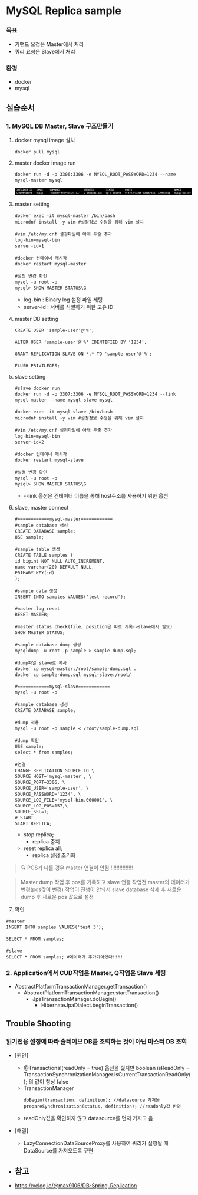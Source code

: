 # MySQL Replica sample
### 목표
- 커맨드 요청은 Master에서 처리
- 쿼리 요청은 Slave에서 처리
### 환경
- docker
- mysql

## 실습순서

### 1. MySQL DB Master, Slave 구조만들기
1. docker mysql image 설치
   ```
   docker pull mysql
   ```
2. master docker image run
   ```
   docker run -d -p 3306:3306 -e MYSQL_ROOT_PASSWORD=1234 --name mysql-master mysql
   ```
   ![docker-ps-master](docs/docker-ps-master.png)
3. master setting
   ```shell
   docker exec -it mysql-master /bin/bash
   microdnf install -y vim #설정정보 수정을 위해 vim 설치
    
   #vim /etc/my.cnf 설정파일에 아래 두줄 추가
   log-bin=mysql-bin
   server-id=1   
   
   #docker 컨테이너 재시작
   docker restart mysql-master
   
   #설정 변경 확인
   mysql -u root -p
   mysql> SHOW MASTER STATUS\G
   ```
    - log-bin : Binary log 설정 파일 세팅
    - server-id : 서버를 식별하기 위한 고유 ID

4. master DB setting
   ```shell
   CREATE USER 'sample-user'@'%';
  
   ALTER USER 'sample-user'@'%' IDENTIFIED BY '1234';
   
   GRANT REPLICATION SLAVE ON *.* TO 'sample-user'@'%';
   
   FLUSH PRIVILEGES;
   ```
5. slave setting
   ```shell
   #slave docker run
   docker run -d -p 3307:3306 -e MYSQL_ROOT_PASSWORD=1234 --link mysql-master --name mysql-slave mysql
   
   docker exec -it mysql-slave /bin/bash
   microdnf install -y vim #설정정보 수정을 위해 vim 설치
    
   #vim /etc/my.cnf 설정파일에 아래 두줄 추가
   log-bin=mysql-bin
   server-id=2   
   
   #docker 컨테이너 재시작
   docker restart mysql-slave
   
   #설정 변경 확인
   mysql -u root -p
   mysql> SHOW MASTER STATUS\G
   ```
    - --link 옵션은 컨테이너 이름을 통해 host주소를 사용하기 위한 옵션
6. slave, master connect
   ```shell
   #============mysql-master============
   #sample database 생성
   CREATE DATABASE sample;
   USE sample;
   
   #sample table 생성
   CREATE TABLE samples (
   id bigint NOT NULL AUTO_INCREMENT,
   name varchar(20) DEFAULT NULL,
   PRIMARY KEY(id)
   );
   
   #sample data 생성
   INSERT INTO samples VALUES('test record');
   
   #master log reset
   RESET MASTER;
   
   #master status check(file, position은 따로 기록->slave에서 필요)
   SHOW MASTER STATUS;
   
   #sample database dump 생성
   mysqldump -u root -p sample > sample-dump.sql;
   
   #dump파일 slave로 복사
   docker cp mysql-master:/root/sample-dump.sql . 
   docker cp sample-dump.sql mysql-slave:/root/
   
   #============mysql-slave============
   mysql -u root -p
   
   #sample database 생성
   CREATE DATABASE sample;
   
   #dump 적용
   mysql -u root -p sample < /root/sample-dump.sql
   
   #dump 확인
   USE sample;
   select * from samples;
   
   #연결
   CHANGE REPLICATION SOURCE TO \
   SOURCE_HOST='mysql-master', \
   SOURCE_PORT=3306, \
   SOURCE_USER='sample-user', \
   SOURCE_PASSWORD='1234', \
   SOURCE_LOG_FILE='mysql-bin.000001', \
   SOURCE_LOG_POS=157,\
   SOURCE_SSL=1;
   # START
   START REPLICA;
   ```
    - stop replica;
        - replica 중지
    - reset replica all;
        - replica 설정 초기화

> 🔍 POS가 다를 경우 master 연결이 안됨 !!!!!!!!!!!!!!!

> Master dump 작업 후 pos를 기록하고 slave 연결 작업전 master의 데이터가 변경(pos값이 변경)
> 작업이 진행이 안되서 slave database 삭제 후 새로운 dump 후 새로운 pos 값으로 설정
7. 확인
```shell
#master
INSERT INTO samples VALUES('test 3');

SELECT * FROM samples;

#slave
SELECT * FROM samples; #데이터가 추가되어있다!!!!
```
### 2. Application에서 CUD작업은 Master, Q작업은 Slave 세팅
- AbstractPlatformTransactionManager.getTransaction()
   - AbstractPlatformTransactionManager.startTransaction()
      - JpaTransactionManager.doBegin()
         - HibernateJpaDialect.beginTransaction()

## Trouble Shooting
### 읽기전용 설정에 따라 슬레이브 DB를 조회하는 것이 아닌 마스터 DB 조회 
- [원인]
  - @Transactional(readOnly = true) 옵션을 줬지만 boolean isReadOnly = TransactionSynchronizationManager.isCurrentTransactionReadOnly(); 의 값이 항상 false
  - TransactionManager
    ```
    doBegin(transaction, definition); //datasource 가져옴
    prepareSynchronization(status, definition); //readonly값 반영
    ```
  - readOnly값을 확인하지 않고 datasource를 먼저 가지고 옴
- [해결]
  - LazyConnectionDataSourceProxy를 사용하여 쿼리가 실행될 때 DataSource를 가져오도록 구현

- ## 참고
- https://velog.io/@max9106/DB-Spring-Replication